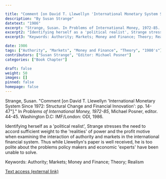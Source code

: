 ```yaml
---

title: "Comment [on David T. Llewellyn 'International Monetary System Since 1972: Structural Change and Financial Innovation': pp. 14-47"]"
description: "By Susan Strange"
datetext: "1986"
excerpt: "Strange, Susan. In Problems of International Money, 1972-85. Michael Posner, editor. 44-45. Washington D.C.: IMF/London: ODI, 1986."
excerpt2: "Identifying herself as a 'political realist', Strange stresses the need to accord sufficient weight to the 'realities' of power and the profit motive when examining the interaction of authority and markets in the international financial system. Thus while Llewellyn's paper is well received, he is too polite about the problems policy makers and economic 'experts' have been unable to solve."
excerpt3: "Keywords: Authority; Markets; Money and Finance; Theory; Realism"

date: 1986
tags: ["Authority", "Markets", "Money and Finance", "Theory", "1980's"]
contributors: ["Susan Strange", "Editor: Michael Posner"]
categories: ["Book Chapter"]

draft: false
weight: 50
images: []
pinned: false
homepage: false
---
```


Strange, Susan. "Comment [on David T. Llewellyn 'International Monetary System Since 1972: Structural Change and Financial Innovation': pp. 14-47"]." In *Problems of International Money, 1972-85*, Michael Posner, editor. 44-45. Washington D.C: IMF/London: ODI, 1986.

Identifying herself as a 'political realist', Strange stresses the need to accord sufficient weight to the 'realities' of power and the profit motive when examining the interaction of authority and markets in the international financial system. Thus while Llewellyn's paper is well received, he is too polite about the problems policy makers and economic 'experts' have been unable to solve.

Keywords: Authority; Markets; Money and Finance; Theory; Realism

[Text access (external link)](https://doi.org/10.5089/9780939934584.071)
